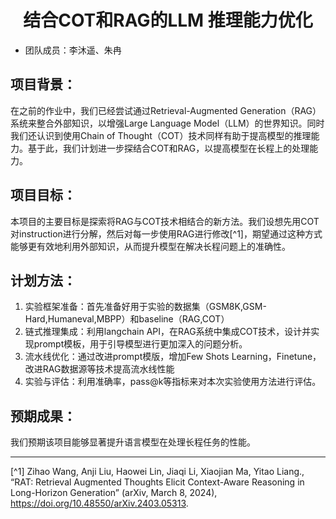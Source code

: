 # <center> 结合COT和RAG的LLM 推理能力优化 </center>

- 团队成员：李沐遥、朱冉


## 项目背景：
在之前的作业中，我们已经尝试通过Retrieval-Augmented Generation（RAG）系统来整合外部知识，以增强Large Language Model（LLM）的世界知识。同时我们还认识到使用Chain of Thought（COT）技术同样有助于提高模型的推理能力。基于此，我们计划进一步探结合COT和RAG，以提高模型在长程上的处理能力。

## 项目目标：
本项目的主要目标是探索将RAG与COT技术相结合的新方法。我们设想先用COT对instruction进行分解，然后对每一步使用RAG进行修改[^1]，期望通过这种方式能够更有效地利用外部知识，从而提升模型在解决长程问题上的准确性。

## 计划方法：
1. 实验框架准备：首先准备好用于实验的数据集（GSM8K,GSM-Hard,Humaneval,MBPP）和baseline（RAG,COT）
2. 链式推理集成：利用langchain API，在RAG系统中集成COT技术，设计并实现prompt模板，用于引导模型进行更加深入的问题分析。
3. 流水线优化：通过改进prompt模版，增加Few Shots Learning，Finetune，改进RAG数据源等技术提高流水线性能
4. 实验与评估：利用准确率，pass@k等指标来对本次实验使用方法进行评估。

## 预期成果：
我们预期该项目能够显著提升语言模型在处理长程任务的性能。

---
[^1] Zihao Wang, Anji Liu, Haowei Lin, Jiaqi Li, Xiaojian Ma, Yitao Liang., “RAT: Retrieval Augmented Thoughts Elicit Context-Aware Reasoning in Long-Horizon Generation” (arXiv, March 8, 2024), https://doi.org/10.48550/arXiv.2403.05313.
